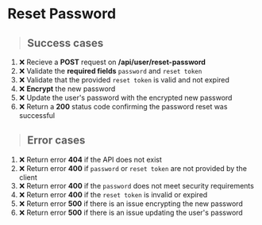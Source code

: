 # Reset Password

> ## Success cases

1. ❌ Recieve a **POST** request on **/api/user/reset-password**
2. ❌ Validate the **required fields** `password` and `reset token`
3. ❌ Validate that the provided `reset token` is valid and not expired
4. ❌ **Encrypt** the new password
5. ❌ Update the user's password with the encrypted new password
6. ❌ Return a **200** status code confirming the password reset was successful

> ## Error cases

1. ❌ Return error **404** if the API does not exist
2. ❌ Return error **400** if `password` or `reset token` are not provided by the client
3. ❌ Return error **400** if the `password` does not meet security requirements
4. ❌ Return error **400** if the `reset token` is invalid or expired
5. ❌ Return error **500** if there is an issue encrypting the new password
6. ❌ Return error **500** if there is an issue updating the user's password
